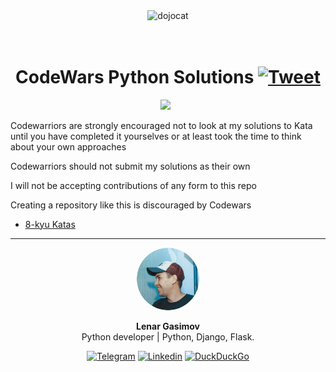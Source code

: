 <p align="center">
<img src="https://octodex.github.com/images/dojocat.jpg" align="center" alt="dojocat" width="350px" />
<br>
<br>
<img src="https://www.codewars.com/users/lenargasimov/badges/micro" alt="">
<h1 align="center">CodeWars Python Solutions
    <a href="https://twitter.com/intent/tweet?&url=https://github.com/lenargasimov/codewars-python-solutions&via=lenargasimov&hashtags=codewars,python,kata,kyu,developers">
      <img alt="Tweet" src="https://img.shields.io/twitter/url/http/shields.io.svg?style=social" />
    </a>
</h1>
</p>

<p align="center">
    <img src="https://img.shields.io/github/last-commit/lenargasimov/codewars-python-solutions?style=plastic">
    <img src="https://img.shields.io/github/forks/lenargasimov/codewars-python-solutions.svg" alt="">
    <img src="https://img.shields.io/github/stars/lenargasimov/codewars-python-solutions.svg" alt="">
</p>

Codewarriors are strongly encouraged not to look at my solutions to Kata until you have completed it yourselves or at least took the time to think about your own approaches

Codewarriors should not submit my solutions as their own

I will not be accepting contributions of any form to this repo

Creating a repository like this is discouraged by Codewars

- [8-kyu Katas](8-kyu)

---

<div align='center'>

<img style="border-radius: 50%" src="image/profile-rounded.png" width="100px;" alt=""/>
<br>
  
<p>
<b>Lenar Gasimov</b><br>Python developer | Python, Django, Flask.</p>
    
[![Telegram](https://img.shields.io/badge/Telegram-2CA5E0?style=for-the-badge&logo=telegram&logoColor=white)](https://t.me/lenargasimov)
[![Linkedin](https://img.shields.io/badge/linkedin-%230077B5.svg?&style=for-the-badge&logo=linkedin&logoColor=white)](https://www.linkedin.com/in/lenargasimov)
[![DuckDuckGo](https://img.shields.io/badge/email-DE5833?style=for-the-badge&logo=DuckDuckGo&logoColor=white)](mailto:lenargasimov@duck.com)
</div>
